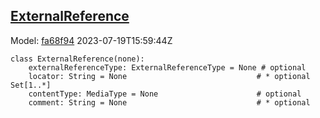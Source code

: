 ## [ExternalReference](https://github.com/spdx/spdx-3-model/blob/main/model/Core/Classes/ExternalReference.md)
Model: [fa68f94](https://github.com/spdx/spdx-3-model/commit/fa68f942ae1a0d0e8f05df6526f147cbe64183ed) 2023-07-19T15:59:44Z
```
class ExternalReference(none):
    externalReferenceType: ExternalReferenceType = None # optional 
    locator: String = None                             # * optional Set[1..*]
    contentType: MediaType = None                      # optional 
    comment: String = None                             # * optional 
```
